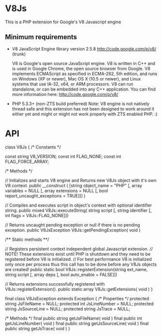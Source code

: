 V8Js
====

This is a PHP extension for Google's V8 Javascript engine 


Minimum requirements
--------------------

- V8 JavaScript Engine library version 2.5.8 <http://code.google.com/p/v8/> (trunk)

	V8 is Google's open source JavaScript engine.
	V8 is written in C++ and is used in Google Chrome, the open source browser from Google.
	V8 implements ECMAScript as specified in ECMA-262, 5th edition, and runs on Windows (XP or newer), 
	Mac OS X (10.5 or newer), and Linux systems that use IA-32, x64, or ARM processors.
	V8 can run standalone, or can be embedded into any C++ application.
	You can find more information here:
	<http://code.google.com/p/v8/>

- PHP 5.3.3+ (non-ZTS build preferred)
  Note: V8 engine is not natively thread safe and this extension
  has not been designed to work around it either yet and might or
  might not work properly with ZTS enabled PHP. :)


API
===

class V8Js
{
  /* Constants */

  const string V8_VERSION;
  const int FLAG_NONE;
  const int FLAG_FORCE_ARRAY;

  /* Methods */

  // Initializes and starts V8 engine and Returns new V8Js object with it's own V8 context.
  public __construct ( [string object_name = "PHP" [, array variables = NULL [, array extensions = NULL [, bool report_uncaught_exceptions = TRUE]]] )

  // Compiles and executes script in object's context with optional identifier string.
  public mixed V8Js::executeString( string script [, string identifier [, int flags = V8Js::FLAG_NONE]])

  // Returns uncaught pending exception or null if there is no pending exception.
  public V8JsException V8Js::getPendingException( void )

  /** Static methods **/

  // Registers persistent context independent global Javascript extension.
  // NOTE! These extensions exist until PHP is shutdown and they need to be registered before V8 is initialized. 
  // For best performance V8 is initialized only once per process thus this call has to be done before any V8Js objects are created!
  public static bool V8Js::registerExtension(string ext_name, string script [, array deps [, bool auto_enable = FALSE]])

  // Returns extensions successfully registered with V8Js::registerExtension().
  public static array V8Js::getExtensions( void )
}

final class V8JsException extends Exception
{
  /* Properties */
  protected string JsFileName = NULL;
  protected int JsLineNumber = NULL;
  protected string JsSourceLine = NULL;
  protected string JsTrace = NULL;

  /* Methods */
  final public string getJsFileName( void )
  final public int getJsLineNumber( void )
  final public string getJsSourceLine( void )
  final public string getJsTrace( void )
}

